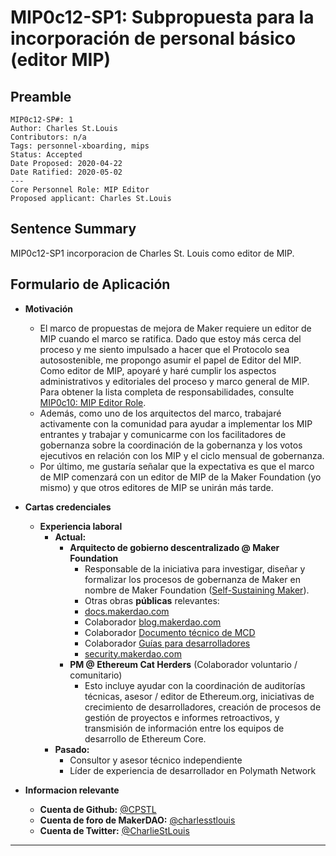 # MIP0c12-SP1: Subpropuesta para la incorporación de personal básico (editor MIP)

## Preamble
```
MIP0c12-SP#: 1
Author: Charles St.Louis
Contributors: n/a
Tags: personnel-xboarding, mips
Status: Accepted
Date Proposed: 2020-04-22
Date Ratified: 2020-05-02
---
Core Personnel Role: MIP Editor
Proposed applicant: Charles St.Louis
```

## Sentence Summary
MIP0c12-SP1 incorporacion de Charles St. Louis como editor de MIP.

## Formulario de Aplicación
    
- **Motivación**
    - El marco de propuestas de mejora de Maker requiere un editor de MIP cuando el marco se ratifica. Dado que estoy más cerca del proceso y me siento impulsado a hacer que el Protocolo sea autosostenible, me propongo asumir el papel de Editor del MIP. Como editor de MIP, apoyaré y haré cumplir los aspectos administrativos y editoriales del proceso y marco general de MIP. Para obtener la lista completa de responsabilidades, consulte [MIP0c10: MIP Editor Role](https://github.com/makerdao/mips/blob/master/MIP0/mip0.md#mip0c10-mip-editor-role).
    - Además, como uno de los arquitectos del marco, trabajaré activamente con la comunidad para ayudar a implementar los MIP entrantes y trabajar y comunicarme con los facilitadores de gobernanza sobre la coordinación de la gobernanza y los votos ejecutivos en relación con los MIP y el ciclo mensual de gobernanza.
    - Por último, me gustaría señalar que la expectativa es que el marco de MIP comenzará con un editor de MIP de la Maker Foundation (yo mismo) y que otros editores de MIP se unirán más tarde.
    
- **Cartas credenciales**
  - **Experiencia laboral**
    - **Actual:**
      - **Arquitecto de gobierno descentralizado @ Maker Foundation**
        - Responsable de la iniciativa para investigar, diseñar y formalizar los procesos de gobernanza de Maker en nombre de Maker Foundation ([Self-Sustaining Maker](https://forum.makerdao.com/t/the-maker-foundation-s-visión-de-un-creador-autosostenido-iniciación-del-creador-propuestas-de-mejora-mips-framework/1882)).
        - Otras obras **públicas** relevantes:
        - [docs.makerdao.com](http://docs.makerdao.com/)
        - Colaborador [blog.makerdao.com](https://blog.makerdao.com/)
        - Colaborador [Documento técnico de MCD](https://makerdao.com/en/whitepaper)
        - Colaborador [Guías para desarrolladores](https://github.com/makerdao/developerguides)
        - [security.makerdao.com](http://security.makerdoa.com/)
      - **PM @ Ethereum Cat Herders** (Colaborador voluntario / comunitario)
        - Esto incluye ayudar con la coordinación de auditorías técnicas, asesor / editor de Ethereum.org, iniciativas de crecimiento de desarrolladores, creación de procesos de gestión de proyectos e informes retroactivos, y transmisión de información entre los equipos de desarrollo de Ethereum Core.
    - **Pasado:**
      - Consultor y asesor técnico independiente
      - Líder de experiencia de desarrollador en Polymath Network


- **Informacion relevante**
    - **Cuenta de Github:** [@CPSTL](https://github.com/CPSTL)
    - **Cuenta de foro de MakerDAO:** [@charlesstlouis](https://forum.makerdao.com/u/charlesstlouis/summary)
    - **Cuenta de Twitter:** [@CharlieStLouis](https://twitter.com/CharlieStLouis)
---
